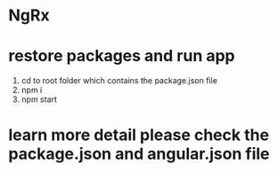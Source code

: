 # NgRx

# restore packages and run app
1. cd to root folder which contains the package.json file
2. npm i
3. npm start

# learn more detail please check the package.json and angular.json file
